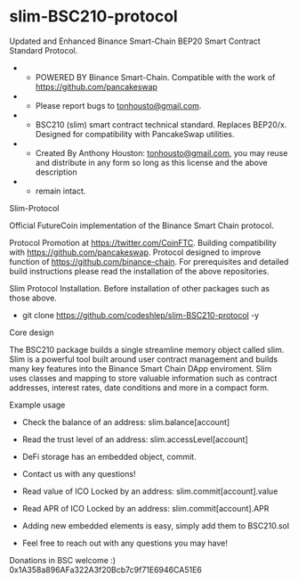 # slim-BSC210-protocol
Updated and Enhanced Binance Smart-Chain BEP20 Smart Contract Standard Protocol.
 * - POWERED BY Binance Smart-Chain. Compatible with the work of https://github.com/pancakeswap
 * - Please report bugs to tonhousto@gmail.com.
 * - BSC210 (slim) smart contract technical standard. Replaces BEP20/x. Designed for compatibility with PancakeSwap utilities.
 * - Created By Anthony Houston: tonhousto@gmail.com, you may reuse and distribute in any form so long as this license and the above description 
 * - remain intact.
  
Slim-Protocol

Official FutureCoin implementation of the Binance Smart Chain protocol.

Protocol Promotion at https://twitter.com/CoinFTC.
Building compatibility with https://github.com/pancakeswap.
Protocol designed to improve function of https://github.com/binance-chain.
For prerequisites and detailed build instructions please read the installation of the above repositories.

Slim Protocol Installation.
Before installation of other packages such as those above.
* git clone https://github.com/codeshlep/slim-BSC210-protocol -y

Core design

  The BSC210 package builds a single streamline memory object called slim. Slim is a powerful tool built around user contract management and builds many key features into the Binance Smart Chain DApp enviroment. Slim uses classes and mapping to store valuable information such as contract addresses, interest rates, date conditions and more in a compact form.
  
Example usage
   
  * Check the balance of an address: slim.balance[account]

  * Read the trust level of an address: slim.accessLevel[account]
    
  * DeFi storage has an embedded object, commit.
  
  * Contact us with any questions!
   
  * Read value of ICO Locked by an address: slim.commit[account].value

  * Read APR of ICO Locked by an address: slim.commit[account].APR

  * Adding new embedded elements is easy, simply add them to BSC210.sol
  
  * Feel free to reach out with any questions you may have!

  Donations in BSC welcome :) 0x1A358a896AFa322A3f20Bcb7c9f71E6946CA51E6
